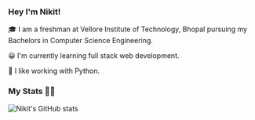 ### Hey **I'm Nikit!**

  :mortar_board: I am a freshman at Vellore Institute of Technology, Bhopal pursuing my Bachelors in Computer Science Engineering.

  :grinning: I'm currently learning full stack web development.

  :space_invader: I like working with Python.

### **My Stats** :man_technologist:

![Nikit's GitHub stats](https://github-readme-stats.vercel.app/api?username=sudo-nick16&show_icons=true&theme=radical)
